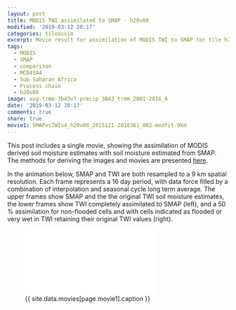 ```yaml
---
layout: post
title: MODIS TWI assimilated to SMAP - h20v08
modified: '2019-03-12 20:17'
categories: tileassim
excerpt: Movie result for assimilation of MODIS TWI to SMAP for tile h20v08.
tags:
  - MODIS
  - SMAP
  - comparison
  - MCD43A4
  - Sub Saharan Africa
  - Process chain
  - h20v08
image: avg-trmm-3b43v7-precip_3B43_trmm_2001-2016_A
date: '2019-03-12 20:17'
comments: true
share: true
movie1: SMAPvsTWIx4_h20v08_2015121-2018361_002-modfit-9km
---
```

<script src="https://karttur.github.io/common/assets/js/karttur/togglediv.js"></script>

This post includes a single movie, showing the assimilation of MODIS derived soil moisture estimates with soil moisture estimated from SMAP. The methods for deriving the images and movies are presented [here](../../blog/smap-modis-adjust-methods/).

In the animation below, SMAP and TWI are both resampled to a 9 km spatial resolution. Each frame represents a 16 day period, with data force filled by a combination of interpolation and seasonal cycle long term average. The upper frames show SMAP and the the original TWI soil moisture estimates, the lower frames show TWI completely assimilated to SMAP (left), and a 50 % assimilation for non-flooded cells and with cells indicated as flooded or very wet in TWI retaining their original TWI values (right).

<figure>
<iframe src="{{ site.commonurl }}/movies/{{ site.data.movies[page.movie1].file }}" width="{{ site.data.movies[page.movie1].width }}" height="{{ site.data.movies[page.movie1].height }}" frameborder="0">
</iframe>
<figcaption> {{ site.data.movies[page.movie1].caption }} </figcaption>
</figure>
